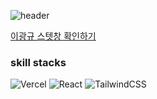 ![header](https://capsule-render.vercel.app/api?type=waving&height=150&section=header&text=이%20광규만%20레벨업&fontSize=42&fontAlignY=28&fontAlign=80&&animation=twinkling)

[이광규 스텟창 확인하기](https://gwanggyu-solo-leveling.vercel.app/)

### skill stacks  

![Vercel](https://img.shields.io/badge/vercel-%23000000.svg?style=for-the-badge&logo=vercel&logoColor=white) ![React](https://img.shields.io/badge/react-%2320232a.svg?style=for-the-badge&logo=react&logoColor=%2361DAFB) ![TailwindCSS](https://img.shields.io/badge/tailwindcss-%2338B2AC.svg?style=for-the-badge&logo=tailwind-css&logoColor=white)
